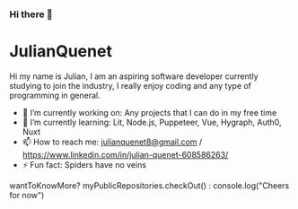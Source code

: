 ### Hi there 👋
# JulianQuenet
Hi my name is Julian, I am an aspiring software developer currently studying to join the industry, I really enjoy coding and any type of 
programming in general. 

- 🔭 I’m currently working on: Any projects that I can do in my free time
- 🌱 I’m currently learning: Lit, Node.js, Puppeteer, Vue, Hygraph, Auth0, Nuxt
- 📫 How to reach me: julianquenet8@gmail.com / https://www.linkedin.com/in/julian-quenet-608586263/
- ⚡ Fun fact: Spiders have no veins

wantToKnowMore? myPublicRepositories.checkOut() : console.log("Cheers for now")
